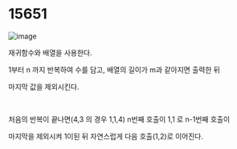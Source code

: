 <h1>15651</h1>

![image](https://user-images.githubusercontent.com/65153512/138019211-f798994f-d2bc-472d-92ba-e273655dbfdc.png)

재귀함수와 배열을 사용한다.

1부터 n 까지 반복하여 수를 담고, 배열의 길이가 m과 같아지면 출력한 뒤

마지막 값을 제외시킨다.

​

처음의 반복이 끝나면(4,3 의 경우 1,1,4) n번째 호출이 1,1 로 n-1번째 호출이 

마지막을 제외시켜 1이된 뒤 자연스럽게 다음 호출(1,2)로 이어진다.
